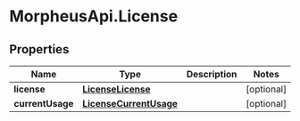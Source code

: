 # MorpheusApi.License

## Properties

Name | Type | Description | Notes
------------ | ------------- | ------------- | -------------
**license** | [**LicenseLicense**](LicenseLicense.md) |  | [optional] 
**currentUsage** | [**LicenseCurrentUsage**](LicenseCurrentUsage.md) |  | [optional] 



